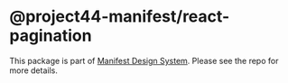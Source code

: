 # @project44-manifest/react-pagination

This package is part of [Manifest Design System](https://github.com/project44/manifest). Please see
the repo for more details.
